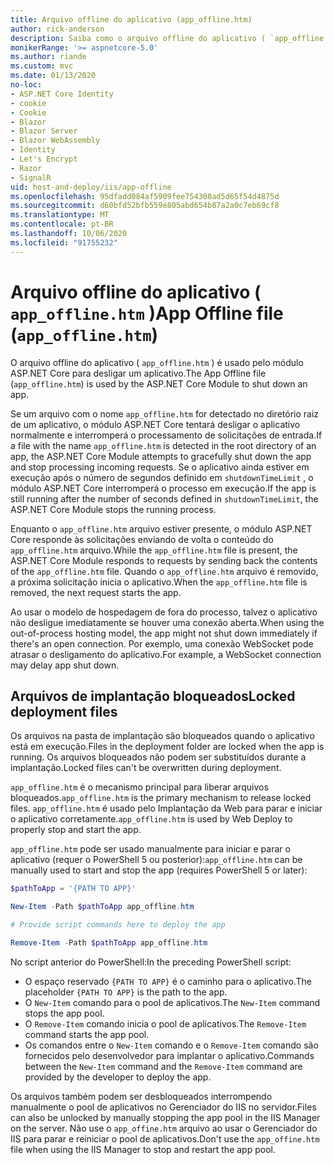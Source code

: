 ```yaml
---
title: Arquivo offline do aplicativo (app_offline.htm)
author: rick-anderson
description: Saiba como o arquivo offline do aplicativo ( `app_offline.htm` ) funciona com o módulo ASP.NET Core.
monikerRange: '>= aspnetcore-5.0'
ms.author: riande
ms.custom: mvc
ms.date: 01/13/2020
no-loc:
- ASP.NET Core Identity
- cookie
- Cookie
- Blazor
- Blazor Server
- Blazor WebAssembly
- Identity
- Let's Encrypt
- Razor
- SignalR
uid: host-and-deploy/iis/app-offline
ms.openlocfilehash: 95dfadd084af5909fee754308ad5d65f54d4875d
ms.sourcegitcommit: d60bfd52bfb559e805abd654b87a2a0c7eb69cf8
ms.translationtype: MT
ms.contentlocale: pt-BR
ms.lasthandoff: 10/06/2020
ms.locfileid: "91755232"
---
```

# <a name="app-offline-file-app_offlinehtm"></a><span data-ttu-id="2f721-103">Arquivo offline do aplicativo ( `app_offline.htm` )</span><span class="sxs-lookup"><span data-stu-id="2f721-103">App Offline file (`app_offline.htm`)</span></span>

<span data-ttu-id="2f721-104">O arquivo offline do aplicativo ( `app_offline.htm` ) é usado pelo módulo ASP.NET Core para desligar um aplicativo.</span><span class="sxs-lookup"><span data-stu-id="2f721-104">The App Offline file (`app_offline.htm`) is used by the ASP.NET Core Module to shut down an app.</span></span>

<span data-ttu-id="2f721-105">Se um arquivo com o nome `app_offline.htm` for detectado no diretório raiz de um aplicativo, o módulo ASP.NET Core tentará desligar o aplicativo normalmente e interromperá o processamento de solicitações de entrada.</span><span class="sxs-lookup"><span data-stu-id="2f721-105">If a file with the name `app_offline.htm` is detected in the root directory of an app, the ASP.NET Core Module attempts to gracefully shut down the app and stop processing incoming requests.</span></span> <span data-ttu-id="2f721-106">Se o aplicativo ainda estiver em execução após o número de segundos definido em `shutdownTimeLimit` , o módulo ASP.NET Core interromperá o processo em execução.</span><span class="sxs-lookup"><span data-stu-id="2f721-106">If the app is still running after the number of seconds defined in `shutdownTimeLimit`, the ASP.NET Core Module stops the running process.</span></span>

<span data-ttu-id="2f721-107">Enquanto o `app_offline.htm` arquivo estiver presente, o módulo ASP.NET Core responde às solicitações enviando de volta o conteúdo do `app_offline.htm` arquivo.</span><span class="sxs-lookup"><span data-stu-id="2f721-107">While the `app_offline.htm` file is present, the ASP.NET Core Module responds to requests by sending back the contents of the `app_offline.htm` file.</span></span> <span data-ttu-id="2f721-108">Quando o `app_offline.htm` arquivo é removido, a próxima solicitação inicia o aplicativo.</span><span class="sxs-lookup"><span data-stu-id="2f721-108">When the `app_offline.htm` file is removed, the next request starts the app.</span></span>

<span data-ttu-id="2f721-109">Ao usar o modelo de hospedagem de fora do processo, talvez o aplicativo não desligue imediatamente se houver uma conexão aberta.</span><span class="sxs-lookup"><span data-stu-id="2f721-109">When using the out-of-process hosting model, the app might not shut down immediately if there's an open connection.</span></span> <span data-ttu-id="2f721-110">Por exemplo, uma conexão WebSocket pode atrasar o desligamento do aplicativo.</span><span class="sxs-lookup"><span data-stu-id="2f721-110">For example, a WebSocket connection may delay app shut down.</span></span>

## <a name="locked-deployment-files"></a><span data-ttu-id="2f721-111">Arquivos de implantação bloqueados</span><span class="sxs-lookup"><span data-stu-id="2f721-111">Locked deployment files</span></span>

<span data-ttu-id="2f721-112">Os arquivos na pasta de implantação são bloqueados quando o aplicativo está em execução.</span><span class="sxs-lookup"><span data-stu-id="2f721-112">Files in the deployment folder are locked when the app is running.</span></span> <span data-ttu-id="2f721-113">Os arquivos bloqueados não podem ser substituídos durante a implantação.</span><span class="sxs-lookup"><span data-stu-id="2f721-113">Locked files can't be overwritten during deployment.</span></span>

<span data-ttu-id="2f721-114">`app_offline.htm` é o mecanismo principal para liberar arquivos bloqueados.</span><span class="sxs-lookup"><span data-stu-id="2f721-114">`app_offline.htm` is the primary mechanism to release locked files.</span></span> <span data-ttu-id="2f721-115">`app_offline.htm` é usado pelo Implantação da Web para parar e iniciar o aplicativo corretamente.</span><span class="sxs-lookup"><span data-stu-id="2f721-115">`app_offline.htm` is used by Web Deploy to properly stop and start the app.</span></span>

<span data-ttu-id="2f721-116">`app_offline.htm` pode ser usado manualmente para iniciar e parar o aplicativo (requer o PowerShell 5 ou posterior):</span><span class="sxs-lookup"><span data-stu-id="2f721-116">`app_offline.htm` can be manually used to start and stop the app (requires PowerShell 5 or later):</span></span>

```powershell
$pathToApp = '{PATH TO APP}'

New-Item -Path $pathToApp app_offline.htm

# Provide script commands here to deploy the app

Remove-Item -Path $pathToApp app_offline.htm
```

<span data-ttu-id="2f721-117">No script anterior do PowerShell:</span><span class="sxs-lookup"><span data-stu-id="2f721-117">In the preceding PowerShell script:</span></span>

* <span data-ttu-id="2f721-118">O espaço reservado `{PATH TO APP}` é o caminho para o aplicativo.</span><span class="sxs-lookup"><span data-stu-id="2f721-118">The placeholder `{PATH TO APP}` is the path to the app.</span></span>
* <span data-ttu-id="2f721-119">O `New-Item` comando para o pool de aplicativos.</span><span class="sxs-lookup"><span data-stu-id="2f721-119">The `New-Item` command stops the app pool.</span></span>
* <span data-ttu-id="2f721-120">O `Remove-Item` comando inicia o pool de aplicativos.</span><span class="sxs-lookup"><span data-stu-id="2f721-120">The `Remove-Item` command starts the app pool.</span></span>
* <span data-ttu-id="2f721-121">Os comandos entre o `New-Item` comando e o `Remove-Item` comando são fornecidos pelo desenvolvedor para implantar o aplicativo.</span><span class="sxs-lookup"><span data-stu-id="2f721-121">Commands between the `New-Item` command and the `Remove-Item` command are provided by the developer to deploy the app.</span></span>

<span data-ttu-id="2f721-122">Os arquivos também podem ser desbloqueados interrompendo manualmente o pool de aplicativos no Gerenciador do IIS no servidor.</span><span class="sxs-lookup"><span data-stu-id="2f721-122">Files can also be unlocked by manually stopping the app pool in the IIS Manager on the server.</span></span> <span data-ttu-id="2f721-123">Não use o `app_offine.htm` arquivo ao usar o Gerenciador do IIS para parar e reiniciar o pool de aplicativos.</span><span class="sxs-lookup"><span data-stu-id="2f721-123">Don't use the `app_offine.htm` file when using the IIS Manager to stop and restart the app pool.</span></span>
